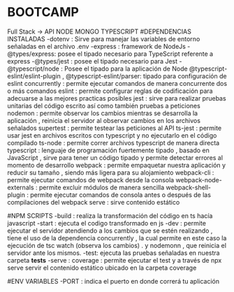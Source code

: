 # BOOTCAMP
Full Stack -> API NODE MONGO TYPESCRIPT 
#DEPENDENCIAS INSTALADAS
-dotenv : Sirve para manejar las variables de entorno señaladas en el archivo .env
-express : framework de NodeJs
-@types/express: posee el tipado necesario para TypeScript referente a express
-@types/jest : posee el tipado necesario para Jest
-@typescript/node : Posee el tipado para la aplicación de Node 
@typescript-eslint/eslint-plugin , @typescript-eslint/parser: tipado para configuración de eslint 
concurrently : permite ejecutar comandos de manera concurrente dos o más comandos
eslint : permite configurar reglas de codificación para adecuarse a las mejores practicas posibles
jest : sirve para realizar pruebas unitarias del código escrito así como también pruebas a peticiones
nodemon : permite observar los cambios mientras se desarrolla la aplicación , reinicia el servidor al observar cambios en los archivos señalados
supertest : permite testear las peticiones al API
ts-jest : permite usar jest en archivos escritos con typescript y no ejecutarlo en el código compilado
ts-node : permite correr archivos typescript de manera directa
typescript : lenguaje de programación fuertemente tipado , basado en JavaScript , sirve para tener un código tipado y permite detectar errores al momento de desarrollo
webpack : permite empaquetar nuestra aplicación y reducir su tamaño , siendo más ligera para su alojamiento
webpack-cli : permite ejecutar comandos de webpack desde la consola
webpack-node-externals : permite excluir módulos de manera sencilla
webpack-shell-plugin : permite ejecutar comandos de consola antes o después de las compilaciones del webpack
serve : sirve contenido estático

#NPM SCRIPTS 
-build : realiza la transformación del código en ts hacía javascript
-start : ejecuta el codigo transformado en js
-dev : permite ejecutar el servidor atendiendo a los cambios que se estén realizando , tiene el uso de la dependencia concurrently , la cual permite en este caso la ejecución de 
tsc watch (observa los cambios) . y nodemonn , que reinicia el servidor ante los mismos.
-test: ejecuta las pruebas señaladas en nuestra carpeta __tests__
-serve : coverage : permite ejecutar el test y a través de npx serve servir el contenido estático ubicado en la carpeta coverage

#ENV VARIABLES
-PORT : indica el puerto en donde correrá tu aplicación
